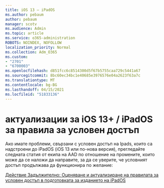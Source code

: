 ```yaml
---
title: iOS 13 – iPadOS
ms.author: pebaum
author: pebaum
manager: scotv
ms.audience: Admin
ms.topic: article
ms.service: o365-administration
ROBOTS: NOINDEX, NOFOLLOW
localization_priority: Normal
ms.collection: Adm_O365
ms.custom:
- "2701"
- "6700003"
ms.openlocfilehash: d851fcc6c8514300d5f67b5755caa729c5441a67
ms.sourcegitcommit: 8bc60ec34bc1e40685e3976576e04a2623f63a7c
ms.translationtype: MT
ms.contentlocale: bg-BG
ms.lasthandoff: 04/15/2021
ms.locfileid: "51833136"
---
```

# <a name="ios-13--ipados-updates-for-conditional-access-policy"></a>актуализации за iOS 13+ / iPadOS за правила за условен достъп

Ако имате проблеми, свързани с условен достъп на Ipads, които са надстроени до iPadOS (iOS 13 или по-нова версия), прегледайте следната статия от екипа на AAD по отношение на промените, които може да се наложи да направите, за да се уверите, че условният достъп продължава да функционира по желание:

[Действие Задължително: Оценяване и актуализиране на правилата за условен достъп в подготовката за изданието на iPadOS](https://support.microsoft.com/help/4521038/action-required-update-conditional-access-policies-for-ipados)